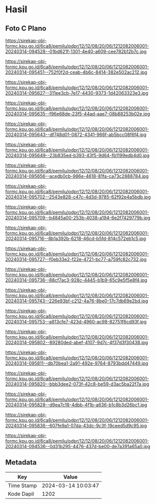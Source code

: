 # Hasil

## Foto C Plano

https://sirekap-obj-formc.kpu.go.id/6ca8/pemilu/pdpr/12/12/08/20/06/1212082006001-20240314-094528--01bd621f-1301-4e40-a609-cee782b12b7c.jpg

https://sirekap-obj-formc.kpu.go.id/6ca8/pemilu/pdpr/12/12/08/20/06/1212082006001-20240314-095451--752f0f2d-ceab-4b6c-8414-382e502ac212.jpg

https://sirekap-obj-formc.kpu.go.id/6ca8/pemilu/pdpr/12/12/08/20/06/1212082006001-20240314-095627--311ee3cb-7e17-4430-9373-1d42063323e3.jpg

https://sirekap-obj-formc.kpu.go.id/6ca8/pemilu/pdpr/12/12/08/20/06/1212082006001-20240314-095635--f96e68de-23f5-44ad-aae7-08b88253b02e.jpg

https://sirekap-obj-formc.kpu.go.id/6ca8/pemilu/pdpr/12/12/08/20/06/1212082006001-20240314-095643--df748d01-0872-4341-966f-ab5bcc08f6f4.jpg

https://sirekap-obj-formc.kpu.go.id/6ca8/pemilu/pdpr/12/12/08/20/06/1212082006001-20240314-095649--23b835ed-b393-43f5-9d64-fb1199edb4d0.jpg

https://sirekap-obj-formc.kpu.go.id/6ca8/pemilu/pdpr/12/12/08/20/06/1212082006001-20240314-095656--acedb0cb-986e-4618-81fa-ca73c2888784.jpg

https://sirekap-obj-formc.kpu.go.id/6ca8/pemilu/pdpr/12/12/08/20/06/1212082006001-20240314-095702--2543e828-c47c-4d3d-9785-62f92e4a5bdb.jpg

https://sirekap-obj-formc.kpu.go.id/6ca8/pemilu/pdpr/12/12/08/20/06/1212082006001-20240314-095709--b4845a00-253b-4038-a194-6e2f7429779b.jpg

https://sirekap-obj-formc.kpu.go.id/6ca8/pemilu/pdpr/12/12/08/20/06/1212082006001-20240314-095716--8b1a392b-6218-46cd-b5fd-814c572eb1c5.jpg

https://sirekap-obj-formc.kpu.go.id/6ca8/pemilu/pdpr/12/12/08/20/06/1212082006001-20240314-095727--f0eb33e2-f22e-4721-bc77-a759fc82c732.jpg

https://sirekap-obj-formc.kpu.go.id/6ca8/pemilu/pdpr/12/12/08/20/06/1212082006001-20240314-095736--88cf7ac3-928c-4445-b1b9-65c9e5f5e8f4.jpg

https://sirekap-obj-formc.kpu.go.id/6ca8/pemilu/pdpr/12/12/08/20/06/1212082006001-20240314-095743--226e93bf-c212-4a76-8be0-17c7db69e2bd.jpg

https://sirekap-obj-formc.kpu.go.id/6ca8/pemilu/pdpr/12/12/08/20/06/1212082006001-20240314-095753--a813cfe7-423d-4960-ac98-82751f6cd93f.jpg

https://sirekap-obj-formc.kpu.go.id/6ca8/pemilu/pdpr/12/12/08/20/06/1212082006001-20240314-095802--89280ded-abef-4107-9d7c-4f37d3f30438.jpg

https://sirekap-obj-formc.kpu.go.id/6ca8/pemilu/pdpr/12/12/08/20/06/1212082006001-20240314-095811--db70bea1-2a91-492e-9764-8793bdd47449.jpg

https://sirekap-obj-formc.kpu.go.id/6ca8/pemilu/pdpr/12/12/08/20/06/1212082006001-20240314-095820--bbb3dee2-073f-42c8-be59-d3ac5ba22f7a.jpg

https://sirekap-obj-formc.kpu.go.id/6ca8/pemilu/pdpr/12/12/08/20/06/1212082006001-20240314-095828--d9ea7c18-4dbb-4f1b-a636-b1c8b3d26bc1.jpg

https://sirekap-obj-formc.kpu.go.id/6ca8/pemilu/pdpr/12/12/08/20/06/1212082006001-20240314-095836--607fe9a1-07da-43dc-9c3f-19ceed5d9c95.jpg

https://sirekap-obj-formc.kpu.go.id/6ca8/pemilu/pdpr/12/12/08/20/06/1212082006001-20240314-094536--0d31b295-4476-437d-be00-de7a391a65a0.jpg


## Metadata

| Key        | Value               |
| ---------- | ------------------- |
| Time Stamp | 2024-03-14 10:03:47 |
| Kode Dapil | 1202                |



